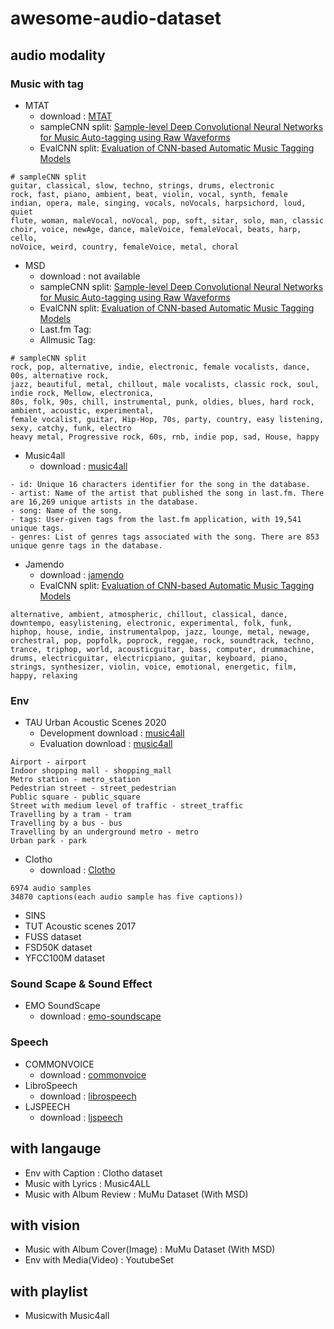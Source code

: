 # awesome-audio-dataset

## audio modality

### Music with tag
- MTAT
    - download : [MTAT](https://mirg.city.ac.uk/codeapps/the-magnatagatune-dataset)
    - sampleCNN split: [Sample-level Deep Convolutional Neural Networks for Music Auto-tagging using Raw Waveforms](https://github.com/jongpillee/music_dataset_split)
    - EvalCNN split: [Evaluation of CNN-based Automatic Music Tagging Models](https://github.com/minzwon/sota-music-tagging-models/tree/master/split)
```
# sampleCNN split
guitar, classical, slow, techno, strings, drums, electronic
rock, fast, piano, ambient, beat, violin, vocal, synth, female
indian, opera, male, singing, vocals, noVocals, harpsichord, loud, quiet
flute, woman, maleVocal, noVocal, pop, soft, sitar, solo, man, classic
choir, voice, newAge, dance, maleVoice, femaleVocal, beats, harp, cello,
noVoice, weird, country, femaleVoice, metal, choral
```

- MSD
    - download : not available
    - sampleCNN split: [Sample-level Deep Convolutional Neural Networks for Music Auto-tagging using Raw Waveforms](https://github.com/jongpillee/music_dataset_split)
    - EvalCNN split: [Evaluation of CNN-based Automatic Music Tagging Models](https://github.com/minzwon/sota-music-tagging-models/tree/master/split)
    - Last.fm Tag: 
    - Allmusic Tag: 
```
# sampleCNN split
rock, pop, alternative, indie, electronic, female vocalists, dance, 00s, alternative rock,
jazz, beautiful, metal, chillout, male vocalists, classic rock, soul, indie rock, Mellow, electronica,
80s, folk, 90s, chill, instrumental, punk, oldies, blues, hard rock, ambient, acoustic, experimental, 
female vocalist, guitar, Hip-Hop, 70s, party, country, easy listening, sexy, catchy, funk, electro
heavy metal, Progressive rock, 60s, rnb, indie pop, sad, House, happy
```
- Music4all
    - download : [music4all](https://sites.google.com/view/contact4music4all)
```
- id: Unique 16 characters identifier for the song in the database.  
- artist: Name of the artist that published the song in last.fm. There are 16,269 unique artists in the database. 
- song: Name of the song.
- tags: User-given tags from the last.fm application, with 19,541 unique tags.  
- genres: List of genres tags associated with the song. There are 853 unique genre tags in the database.
```
- Jamendo
    - download : [jamendo](https://github.com/MTG/mtg-jamendo-dataset)
    - EvalCNN split: [Evaluation of CNN-based Automatic Music Tagging Models](https://github.com/minzwon/sota-music-tagging-models/tree/master/split)
```
alternative, ambient, atmospheric, chillout, classical, dance, downtempo, easylistening, electronic, experimental, folk, funk, hiphop, house, indie, instrumentalpop, jazz, lounge, metal, newage, orchestral, pop, popfolk, poprock, reggae, rock, soundtrack, techno, trance, triphop, world, acousticguitar, bass, computer, drummachine, drums, electricguitar, electricpiano, guitar, keyboard, piano, strings, synthesizer, violin, voice, emotional, energetic, film, happy, relaxing
```

### Env
- TAU Urban Acoustic Scenes 2020
    - Development download : [music4all](https://zenodo.org/record/3819968)
    - Evaluation download : [music4all](https://zenodo.org/record/4767109#.YNnz6JMzaZw)
```
Airport - airport
Indoor shopping mall - shopping_mall
Metro station - metro_station
Pedestrian street - street_pedestrian
Public square - public_square
Street with medium level of traffic - street_traffic
Travelling by a tram - tram
Travelling by a bus - bus
Travelling by an underground metro - metro
Urban park - park
```
- Clotho
    - download : [Clotho](https://zenodo.org/record/4783391)
```
6974 audio samples
34870 captions(each audio sample has five captions))
```
- SINS
- TUT Acoustic scenes 2017
- FUSS dataset
- FSD50K dataset
- YFCC100M dataset

### Sound Scape & Sound Effect
- EMO SoundScape
    - download : [emo-soundscape](https://metacreation.net/emo-soundscapes/)

### Speech
- COMMONVOICE
    - download : [commonvoice](https://commonvoice.mozilla.org/en/datasets)
- LibroSpeech
    - download : [librospeech](https://www.openslr.org/12)
- LJSPEECH
    - download : [ljspeech](https://keithito.com/LJ-Speech-Dataset/)

## with langauge
- Env with Caption : Clotho dataset
- Music with Lyrics : Music4ALL
- Music with Album Review : MuMu Dataset (With MSD)

## with vision
- Music with Album Cover(Image) : MuMu Dataset (With MSD)
- Env with Media(Video) : YoutubeSet

## with playlist
- Musicwith Music4all